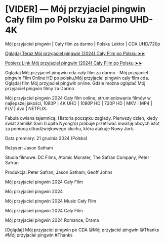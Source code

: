 # [VIDER] — Mój przyjaciel pingwin Cały film po Polsku za Darmo UHD-4K

Mój przyjaciel pingwin | Cały film za darmo | Polsku Lektor | CDA UHD/720p

<a href="https://love-4k.com/pl/movie/1159799/my-penguin-friend-gitcodepl"> Oglądaj Teraz Mój przyjaciel pingwin (2024) Cały Film po Polsku ➤➤  </a>

<a href="https://love-4k.com/pl/movie/1159799/my-penguin-friend-gitcodepl"> Pobierz Link Mój przyjaciel pingwin (2024) Cały Film po Polsku ➤➤ </a>

Oglądaj Mój przyjaciel pingwin cda cały film za darmo - Mój przyjaciel pingwin Film Online HD po polsku,Mój przyjaciel pingwin caly film cda. Oglądaj film Mój przyjaciel pingwin online. Gdzie można oglądać Mój przyjaciel pingwin filmy za Darmo

Mój przyjaciel pingwin 2024 Cały film online, strumieniowanie filmów w najlepszej jakości, 1080P | 4K UHD | 1080P HD | 720P HD | MKV | MP4 | FLV | dvd | NETFLIX.

Fabuła owiana tajemnicą. Historia początku zagłady. Pierwszy dzień, kiedy świat zamilkł! Sam (Lupita Nyong'o) próbuje przetrwać inwazję obcych istot za pomocą ultradźwiękowego słuchu, która atakuje Nowy Jork.

Data premiery: 21 grudnia 2024 (Polska)

Reżyser: Jason Satham

Studia filmowe: DC Films, Atomic Monster, The Safran Company, Peter Safran

Produkcja: Peter Safran; Jason Satham; Geoff Johns

Mój przyjaciel pingwin 2024 Cały Film

Mój przyjaciel pingwin 2024

Mój przyjaciel pingwin 2024 Music Cały Film

Mój przyjaciel pingwin 2024 Cały Film

Mój przyjaciel pingwin 2024 Romance, Drama

[Oglądaj] Mój przyjaciel pingwin po CDA @Mój przyjaciel pingwin @Thanks #Mój przyjaciel pingwin #Thanks
